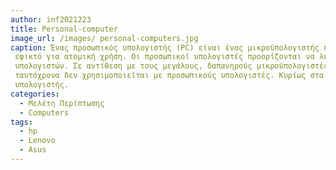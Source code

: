 ```yaml
---
author: inf2021223
title: Personal-computer
image_url: /images/ personal-computers.jpg
caption: Ένας προσωπικός υπολογιστής (PC) είναι ένας μικροϋπολογιστής πολλαπλών χρήσεων του οποίου το μέγεθος, οι δυνατότητες και η τιμή τον καθιστούν
 εφικτό για ατομική χρήση. Οι προσωπικοί υπολογιστές προορίζονται να λειτουργούν απευθείας από έναν τελικό χρήστη και όχι από ειδικό ή τεχνικό
 υπολογιστών. Σε αντίθεση με τους μεγάλους, δαπανηρούς μικροϋπολογιστές και τους μεγάλους υπολογιστές, η κοινή χρήση χρόνου από πολλούς ανθρώπους
 ταυτόχρονα δεν χρησιμοποιείται με προσωπικούς υπολογιστές. Κυρίως στα τέλη της δεκαετίας του 1970 και του 1980, χρησιμοποιήθηκε επίσης ο όρος οικιακός
 υπολογιστής.
categories:
  - Μελέτη Περίπτωσης
  - Computers
tags:
  - hp
  - Lenovo
  - Asus
---
```


